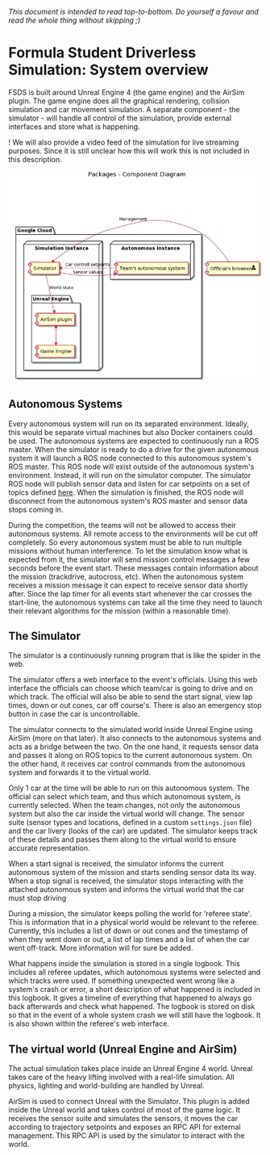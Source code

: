 _This document is intended to read top-to-bottom. Do yourself a favour and read the whole thing without skipping ;)_

# Formula Student Driverless Simulation: System overview

FSDS is built around Unreal Engine 4 (the game engine) and the AirSim plugin. 
The game engine does all the graphical rendering, collision simulation and car movement simulation. 
A separate component - the simulator - will handle all control of the simulation, provide external interfaces and store what is happening.

! We will also provide a video feed of the simulation for live streaming purposes.
  Since it is still unclear how this will work this is not included in this description.

![System overview](images/system-overview.png)

## Autonomous Systems

Every autonomous system will run on its separated environment. 
Ideally, this would be separate virtual machines but also Docker containers could be used.
The autonomous systems are expected to continuously run a ROS master.
When the simulator is ready to do a drive for the given autonomous system it will launch a ROS node connected to this autonomous system's ROS master.
This ROS node will exist outside of the autonomous system's environment. Instead, it will run on the simulator computer.
The simulator ROS node will publish sensor data and listen for car setpoints on a set of topics defined [here](airsim-ros-wrapper.md).
When the simulation is finished, the ROS node will disconnect from the autonomous system's ROS master and sensor data stops coming in.

During the competition, the teams will not be allowed to access their autonomous systems.
All remote access to the environments will be cut off completely.
So every autonomous system must be able to run multiple missions without human interference.
To let the simulation know what is expected from it, the simulator will send mission control messages a few seconds before the event start.
These messages contain information about the mission (trackdrive, autocross, etc).
When the autonomous system receives a mission message it can expect to receive sensor data shortly after.
Since the lap timer for all events start whenever the car crosses the start-line, the autonomous systems can take all the time they need to launch their relevant algorithms for the mission (within a reasonable time).

## The Simulator

The simulator is a continuously running program that is like the spider in the web.

The simulator offers a web interface to the event's officials. 
Using this web interface the officials can choose which team/car is going to drive and on which track.
The official will also be able to send the start signal, view lap times, down or out cones, car off course's.
There is also an emergency stop button in case the car is uncontrollable.

The simulator connects to the simulated world inside Unreal Engine using AirSim (more on that later).
It also connects to the autonomous systems and acts as a bridge between the two.
On the one hand, it requests sensor data and passes it along on ROS topics to the current autonomous system.
On the other hand, it receives car control commands from the autonomous system and forwards it to the virtual world.

Only 1 car at the time will be able to run on this autonomous system.
The official can select which team, and thus which autonomous system, is currently selected.
When the team changes, not only the autonomous system but also the car inside the virtual world will change.
The sensor suite (sensor types and locations, defined in a custom `settings.json` file) and the car livery (looks of the car) are updated.
The simulator keeps track of these details and passes them along to the virtual world to ensure accurate representation.

When a start signal is received, the simulator informs the current autonomous system of the mission and starts sending sensor data its way.
When a stop signal is received, the simulator stops interacting with the attached autonomous system and informs the virtual world that the car must stop driving

During a mission, the simulator keeps polling the world for 'referee state'. 
This is information that in a physical world would be relevant to the referee.
Currently, this includes a list of down or out cones and the timestamp of when they went down or out, a list of lap times and a list of when the car went off-track.
More information will for sure be added.

What happens inside the simulation is stored in a single logbook.
This includes all referee updates, which autonomous systems were selected and which tracks were used.
If something unexpected went wrong like a system's crash or error, a short description of what happened is included in this logbook.
It gives a timeline of everything that happened to always go back afterwards and check what happened.
The logbook is stored on disk so that in the event of a whole system crash we will still have the logbook.
It is also shown within the referee's web interface.

## The virtual world (Unreal Engine and AirSim)

The actual simulation takes place inside an Unreal Engine 4 world.
Unreal takes care of the heavy lifting involved with a real-life simulation.
All physics, lighting and world-building are handled by Unreal.

AirSim is used to connect Unreal with the Simulator.
This plugin is added inside the Unreal world and takes control of most of the game logic.
It receives the sensor suite and simulates the sensors, it moves the car according to trajectory setpoints and exposes an RPC API for external management.
This RPC API is used by the simulator to interact with the world.
